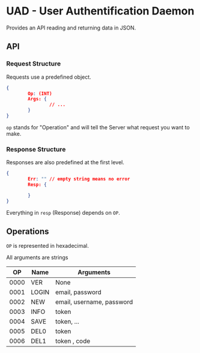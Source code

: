 # UAD - User Authentification Daemon

Provides an API reading and returning data in JSON.


## API



### Request Structure

Requests use a predefined object.

```json
{
        Op: (INT)
        Args: {
                // ...
        }
}
```

`op` stands for "Operation" and will tell the Server what request you want to make.


### Response Structure

Responses are also predefined at the first level.

```json
{
        Err: "" // empty string means no error
        Resp: {

        }
}
```

Everything in `resp` (Response) depends on `OP`.


## Operations

`OP` is represented in hexadecimal.

All arguments are strings

| OP   | Name  | Arguments | 
| ---- | ----- | --------- |
| 0000 | VER   | None      |
| 0001 | LOGIN | email, password |
| 0002 | NEW   | email, username, password |
| 0003 | INFO  | token |
| 0004 | SAVE  | token, ... |
| 0005 | DEL0  | token |
| 0006 | DEL1  | token , code |

